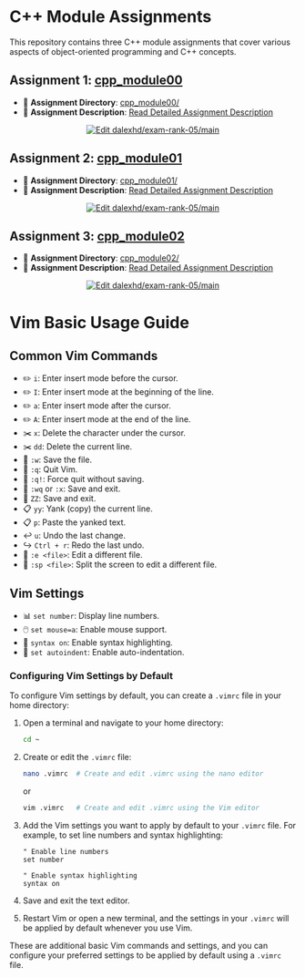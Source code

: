 # C++ Module Assignments

This repository contains three C++ module assignments that cover various aspects of object-oriented programming and C++ concepts.

## Assignment 1: [cpp_module00](cpp_module00/README.md)

- 📁 **Assignment Directory**: [cpp_module00/](cpp_module00/)
- 📘 **Assignment Description**: [Read Detailed Assignment Description](cpp_module00/README.md)
<p align="center">
  <a href="https://codesandbox.io/p/github/dalexhd/exam-rank-05/main?import=true&embed=1&file=%2Fcpp_module00%2Fmain.cpp&showConsole=true">
    <img alt="Edit dalexhd/exam-rank-05/main" src="https://codesandbox.io/static/img/play-codesandbox.svg">
  </a>
</p>

## Assignment 2: [cpp_module01](cpp_module01/README.md)

- 📁 **Assignment Directory**: [cpp_module01/](cpp_module01/)
- 📘 **Assignment Description**: [Read Detailed Assignment Description](cpp_module01/README.md)
<p align="center">
  <a href="https://codesandbox.io/p/github/dalexhd/exam-rank-05/main?import=true&embed=1&file=%2Fcpp_module01%2Fmain.cpp&showConsole=true">
    <img alt="Edit dalexhd/exam-rank-05/main" src="https://codesandbox.io/static/img/play-codesandbox.svg">
  </a>
</p>

## Assignment 3: [cpp_module02](cpp_module02/README.md)

- 📁 **Assignment Directory**: [cpp_module02/](cpp_module02/)
- 📘 **Assignment Description**: [Read Detailed Assignment Description](cpp_module02/README.md)
<p align="center">
  <a href="https://codesandbox.io/p/github/dalexhd/exam-rank-05/main?import=true&embed=1&file=%2Fcpp_module02%2Fmain.cpp&showConsole=true">
    <img alt="Edit dalexhd/exam-rank-05/main" src="https://codesandbox.io/static/img/play-codesandbox.svg">
  </a>
</p>

# Vim Basic Usage Guide

## Common Vim Commands

- ✏️ `i`: Enter insert mode before the cursor.
- ✏️ `I`: Enter insert mode at the beginning of the line.
- ✏️ `a`: Enter insert mode after the cursor.
- ✏️ `A`: Enter insert mode at the end of the line.
- ✂️ `x`: Delete the character under the cursor.
- ✂️ `dd`: Delete the current line.
- 💾 `:w`: Save the file.
- 🚪 `:q`: Quit Vim.
- 🚪 `:q!`: Force quit without saving.
- 💾 `:wq` or `:x`: Save and exit.
- 💾 `ZZ`: Save and exit.
- 📋 `yy`: Yank (copy) the current line.
- 📋 `p`: Paste the yanked text.
- ↩️ `u`: Undo the last change.
- ↪️ `Ctrl + r`: Redo the last undo.
- 📂 `:e <file>`: Edit a different file.
- 📂 `:sp <file>`: Split the screen to edit a different file.

## Vim Settings

- 📊 `set number`: Display line numbers.
- 🖱️ `set mouse=a`: Enable mouse support.
- 🎨 `syntax on`: Enable syntax highlighting.
- 📝 `set autoindent`: Enable auto-indentation.

### Configuring Vim Settings by Default

To configure Vim settings by default, you can create a `.vimrc` file in your home directory:

1. Open a terminal and navigate to your home directory:

   ```bash
   cd ~
   ```

2. Create or edit the `.vimrc` file:

   ```bash
   nano .vimrc  # Create and edit .vimrc using the nano editor
   ```

   or

   ```bash
   vim .vimrc   # Create and edit .vimrc using the Vim editor
   ```

3. Add the Vim settings you want to apply by default to your `.vimrc` file. For example, to set line numbers and syntax highlighting:

   ```vim
   " Enable line numbers
   set number

   " Enable syntax highlighting
   syntax on
   ```

4. Save and exit the text editor.

5. Restart Vim or open a new terminal, and the settings in your `.vimrc` will be applied by default whenever you use Vim.

These are additional basic Vim commands and settings, and you can configure your preferred settings to be applied by default using a `.vimrc` file.